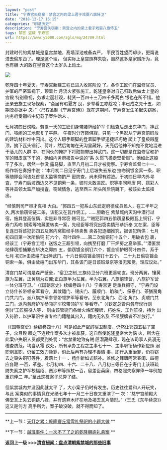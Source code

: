 ```yaml
---
layout: "post"
title: "宁寿宫失窃案：禁宫之内的梁上君子戏耍八旗侍卫"
date: "2018-12-17 16:15"
categories: "明清历史"
description: "宁寿宫失窃案：禁宫之内的梁上君子戏耍八旗侍卫"
tags: 禁宫 盗贼 宁寿宫
url: https://www.y5000.com/zgls/mq/24709.html
---
```






封建时代的紫禁城是皇宫禁地，髙墙深池戒备森严， 平民百姓望而却步，更甭说进去偷东西了。理是这个理， 但实际上皇宫照样失窃，自然这多是家贼所为，竟也有胆
大的敢在皇宫这个太岁头上动土。

![](https://img.y5000.com/uploads/allimg/170807/12-1FPG04325403.jpg)

乾隆四十年夏天，宁寿宫新建工程已进入收尾阶段 了。各作工匠们在监修官员、护军的严密监视下，顶着七 月流火紧张施工。乾隆皇帝对自己归政后做太上皇的宫殿
特别重视，务求宏丽壮观，耗资一百四十三万四千多两白 银也在所不惜。他还亲去施工现场视察，“斋居有暇夏方 艮，步辇看工亦趁凉；率已成之先十五，如期茂矣据中
央。”（己亥圣制《宁寿宫诗》）就在这期间，宁寿宫发生多起失窃案，内务府奏销档中记载了案件始末 。

七月初四日傍晚，劳累一天的工匠们身带腰牌经护军 们检查后走出东华门、神武门，喧闹的工地恢复了平静。
午夜时分万籁俱寂，只见一个黑影从宁寿宫前码放的建筑材料堆中闪出。这个人蹑手蹑脚的登着脚手架迅捷轻巧地
爬上了皇极殿屋顶，摘下瓦头铜钉、荷叶，然后匍匍在天沟里藏好。天亮后他神不知鬼不觉地混进干活儿的人群
中，在同伙的掩护下将赃物带出神武门。这一切都是在监修官和护军的眼皮底下干的，确如内务府报告中说的“系 久惯飞檐走壁猾贼”。他如此这般干了多次，居然一参没
露马脚，直至八月初二日才被觉察。宁寿宫监督七十一、 杨作新在奏报中说：“本月初二日见宁寿门上后坡失去东边 拉吻铜镀金索一条，职等随即会同该处首领太监等商酌严
密防查，尚未得有踪迹。于初四日早内外寻査，宁寿门后坡西边又不见铜索一条，彼时未敢进匠。职等率同拜唐 阿、搭彩人等并首领太监严加搜査，窃贼情急，逃至西三
所头所后院跳下，被该处太监扭出。

”经慎刑司严审才真相 大白。“郭四五一犯系山东武定府德成县民人，在工半年之 久,两次偷窃铜链二条，该犯又在瓦作佣工。……胆敢在
紫禁城内天沟中潜行过宿，施其登高伎俩，实是非寻常窃 贼可比。”“贼犯郭四五偷窃皇极殿瓦上铜钉、宁寿门系吻 铜索等物藏匿转卖一案，先经臣等将究出窃卖情形恭折奉
文在案，臣等复连日将该犯郭四五及案内窝赃经手转卖售 卖各犯逐细推究，据该犯所供：七月初四日第一次所偷铜 钉六个，荷叶四件……第二次偷铜钉十五个，用破衣包
裹，经该工（宁寿宫工程）送饭之王超引领，向携至打磨 厂幵炉房之夏举家。”“潜匿禁地肆窃拒捕罪应斩决之郭四 五，偷窃镀金铜钉六个，镀金铜护眼荷叶四件，系于七月
初四n由敛禧门出神武门。十六日偷窃镀金铜钉十五个。 二十九日偷窃镀金铜索一条，俱由敛禧门出东华门，其各该门是日该班章京等漫无知觉，理应议处。”

清宫门禁可谓是森严壁垒，“宿卫之制,三旗侍卫分六班更番轮直。班分两翼，镶黄旗为左翼，正黄旗为右翼;正白旗半为左翼，半为右翼。八旗前锋营，八旗护军营一体分班守卫。”（《国朝宫史》续编卷四十八）宁寿宫更
足重兵把守，“宁寿门设立侍什长带领亲军看守，其敛禧门、锡庆门、履顺门、蹈和门、保泰门、茶膳房角门共六门，派八旗护军参领带领护军等看守。至东北角门、西北
角门、贞顺门共三门，派内务府护军参领护军校带领护军 等看守。”（《钦定总管内务府现行则例》)“工匠服役人等，
则由该管衙门各给火烙印腰牌，朽姓名、工作笙役，持为 出入符验，以护军识字者专检门籍稽其出入，籍内无名及 不带腰牌者不准放行。”

（《国朝宫史》续编卷四十八）可是如此严密的宿卫制度，仍然让郭四五钻了空子，众目睽 睽之下连续作案多次才被拿获，这自然使乾隆皇帝大为恼
火，所舍在此案屮失职人员都受到处罚：“宫禁重地致有贼 匪潜藏肆窃，现在该司事人员漫无稽查防范，均当从電 议处，所有承办工程之主事七十一、主事职衔杨作新应照
溺职例革职，仍留工效力赎罪，倘此后再有办理不善情 事，即行从重治罪，仍将窃去之毁失铜钉等件，着落七十一 、杨作新如式赔补。监修之拜唐阿常春闰、四德应各鞭
一百，革差。七月初四、十六、二十八、八月初三等日在宁寿门上该班疏防失察之护军校福绍、赛沙布等照杖一百，留差臣英廉、四格照失察罪俸一年例加重罚俸二
年。”至此这桩案子总算了结。

但紫禁城内并没因此就太平 了，大小案子仍时有发生。历史往往爱和人开玩笑，与此 案类似的事情竟在光绪七年十一月三十日夜又重演了一
次：“慈宁宫前殿大佛堂瓦上失去铜链八挂，并有遗弃木杆在地及揭去瓦片情形。”（王氏《东华续录》)这又是何方 高手所为，案子破没破，就不得而知了。

* * *

**上一节：[天灯之累：乾隆寰丘常雩礼祭祀的小题大做](https://www.y5000.com/zgls/mq/24708.html) **

**下一节：[越班事件：一次不了了之的乾隆朝逾礼悬案](https://www.y5000.com/zgls/mq/24710.html) **

**返回上一级 >>>[清宫秘闻：盘点清朝紫禁城的那些旧事](https://www.y5000.com/yszt/24720.html)**
